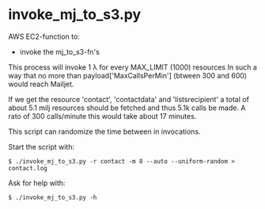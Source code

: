 # invoke_mj_to_s3.py

AWS EC2-function to:

 - invoke the mj_to_s3-fn's

This process will invoke 1 λ for every MAX_LIMIT (1000) resources
In such a way that no more than payload['MaxCallsPerMin'] (btween 300 and 600)
would reach Mailjet.

If we get the resource 'contact', 'contactdata' and 'listsrecipient'
a total of about 5.1 milj resources should be fetched and thus
5.1k calls be made. A rato of 300 calls/minute this would take about
17 minutes.

This script can randomize the time between in invocations.

Start the script with:

```shell
$ ./invoke_mj_to_s3.py -r contact -m 8 --auto --uniform-random > contact.log
```
Ask for help with:

```shell
$ ./invoke_mj_to_s3.py -h
```
